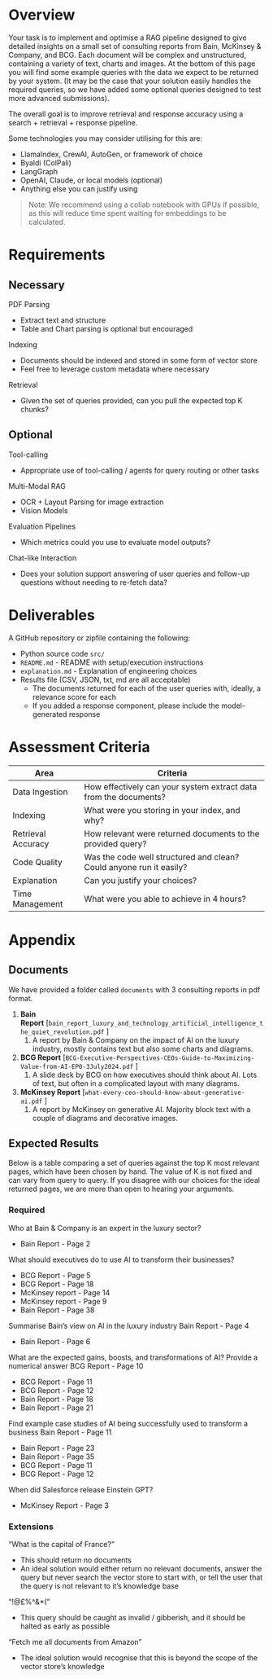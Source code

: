 # Overview

Your task is to implement and optimise a RAG pipeline designed to give detailed insights on a small set of consulting reports from Bain, McKinsey & Company, and BCG. Each document will be complex and unstructured, containing a variety of text, charts and images. At the bottom of this page you will find some example queries with the data we expect to be returned by your system. (It may be the case that your solution easily handles the required queries, so we have added some optional queries designed to test more advanced submissions).

The overall goal is to improve retrieval and response accuracy using a search + retrieval + response pipeline.

Some technologies you may consider utilising for this are:

- LlamaIndex, CrewAI, AutoGen, or framework of choice
- Byaldi (ColPali)
- LangGraph
- OpenAI, Claude, or local models (optional)
- Anything else you can justify using

> Note: We recommend using a collab notebook with GPUs if possible, as this will reduce time spent waiting for embeddings to be calculated.
> 

# Requirements

## Necessary

PDF Parsing

- Extract text and structure
- Table and Chart parsing is optional but encouraged

Indexing

- Documents should be indexed and stored in some form of vector store
- Feel free to leverage custom metadata where necessary

Retrieval

- Given the set of queries provided, can you pull the expected top K chunks?

## Optional

Tool-calling

- Appropriate use of tool-calling / agents for query routing or other tasks

Multi-Modal RAG

- OCR + Layout Parsing for image extraction
- Vision Models

Evaluation Pipelines

- Which metrics could you use to evaluate model outputs?

Chat-like Interaction

- Does your solution support answering of user queries and follow-up questions without needing to re-fetch data?

# Deliverables

A GitHub repository or zipfile containing the following:

- Python source code `src/`
- `README.md` - README with setup/execution instructions
- `explanation.md` - Explanation of engineering choices
- Results file (CSV, JSON, txt, md are all acceptable)
    - The documents returned for each of the user queries with, ideally, a relevance score for each
    - If you added a response component, please include the model-generated response

# Assessment Criteria

| Area | Criteria |
| --- | --- |
| Data Ingestion | How effectively can your system extract data from the documents? |
| Indexing | What were you storing in your index, and why? |
| Retrieval Accuracy | How relevant were returned documents to the provided query? |
| Code Quality | Was the code well structured and clean? Could anyone run it easily? |
| Explanation | Can you justify your choices? |
| Time Management | What were you able to achieve in 4 hours? |

# Appendix

## Documents

We have provided a folder called `documents` with 3 consulting reports in pdf format.

1. **Bain Report** [`bain_report_luxury_and_technology_artificial_intelligence_the_quiet_revolution.pdf` ]
    1. A report by Bain & Company on the impact of AI on the luxury industry, mostly contains text but also some charts and diagrams.
2. **BCG Report** [`BCG-Executive-Perspectives-CEOs-Guide-to-Maximizing-Value-from-AI-EP0-3July2024.pdf` ]
    1. A slide deck by BCG on how executives should think about AI. Lots of text, but often in a complicated layout with many diagrams.
3. **McKinsey Report** [`what-every-ceo-should-know-about-generative-ai.pdf` ]
    1. A report by McKinsey on generative AI. Majority block text with a couple of diagrams and decorative images.

## Expected Results

Below is a table comparing a set of queries against the top K most relevant pages, which have been chosen by hand. The value of K is not fixed and can vary from query to query. If you disagree with our choices for the ideal returned pages, we are more than open to hearing your arguments.

### Required
Who at Bain & Company is an expert in the luxury sector?
- Bain Report - Page 2
  
What should executives do to use AI to transform their businesses?
- BCG Report - Page 5
- BCG Report - Page 18
- McKinsey report - Page 14
- McKinsey report - Page 9
- Bain Report - Page 38
  
Summarise Bain’s view on AI in the luxury industry	Bain Report - Page 4
- Bain Report - Page 6
  
What are the expected gains, boosts, and transformations of AI? Provide a numerical answer	BCG Report - Page 10
- BCG Report - Page 11
- BCG Report - Page 12
- Bain Report - Page 18
- Bain Report - Page 21
  
Find example case studies of AI being successfully used to transform a business	Bain Report - Page 11
- Bain Report - Page 23
- Bain Report - Page 35
- BCG Report - Page 11
- BCG Report - Page 12
  
When did Salesforce release Einstein GPT?
- McKinsey Report - Page 3

### Extensions

“What is the capital of France?”

- This should return no documents
- An ideal solution would either return no relevant documents, answer the query but never search the vector store to start with, or tell the user that the query is not relevant to it’s knowledge base

“!@£$%!@£$%^&*(”

- This query should be caught as invalid / gibberish, and it should be halted as early as possible

“Fetch me all documents from Amazon”

- The ideal solution would recognise that this is beyond the scope of the vector store’s knowledge
